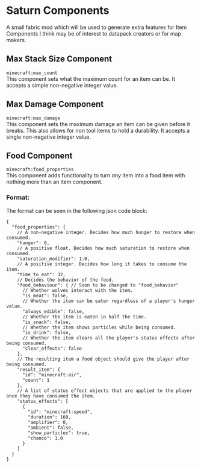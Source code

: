 # Saturn Components
A small fabric mod which will be used to generate extra features for Item Components I think may be of interest to datapack creators or for map makers.
## Max Stack Size Component
`minecraft:max_count`<br>
This component sets what the maximum count for an item can be. It accepts a simple non-negative integer value.

## Max Damage Component
`minecraft:max_damage`<br>
This component sets the maximum damage an item can be given before it breaks. This also allows for non tool items to hold a durability. It accepts a single non-negative integer value.

## Food Component
`minecraft:food_properties`<br>
This component adds functionality to turn *any* item into a food item with nothing more than an item component.
### Format:
The format can be seen in the following json code block:
```jsonc
{
  "food_properties": {
    // A non-negative integer. Decides how much hunger to restore when consumed.
    "hunger": 0,
    // A positive float. Decides how much saturation to restore when consumed.
    "saturation_modifier": 1.0,
    // A positive integer. Decides how long it takes to consume the item.
    "time_to_eat": 32,
    // Decides the behavior of the food.
    "food_behaviour": { // Soon to be changed to "food_behavior"
      // Whether wolves interact with the item.
      "is_meat": false,
      // Whether the item can be eaten regardless of a player's hunger value.
      "always_edible": false,
      // Whether the item is eaten in half the time.
      "is_snack": false,
      // Whether the item shows particles while being consumed.
      "is_drink": false,
      // Whether the item clears all the player's status effects after being consumed.
      "clear_effects": false
    },
    // The resulting item a food object should give the player after being consumed.
    "result_item": {
      "id": "minecraft:air",
      "count": 1
    },
    // A list of status effect objects that are applied to the player once they have consumed the item.
    "status_effects": [
      {
        "id": "minecraft:speed",
        "duration": 160,
        "amplifier": 0,
        "ambient": false,
        "show_particles": true,
        "chance": 1.0
      }
    ]
  }
}
```
